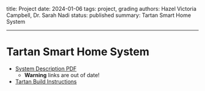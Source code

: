 title: Project
date: 2024-01-06
tags: project, grading
authors: Hazel Victoria Campbell, Dr. Sarah Nadi
status: published
summary: Tartan Smart Home System

----

# Tartan Smart Home System

* [System Description PDF]({filename}/tartan/TartanSystemDescription.pdf)
    * **Warning** links are out of date!
* [Tartan Build Instructions]({filename}/tartan/build.md)